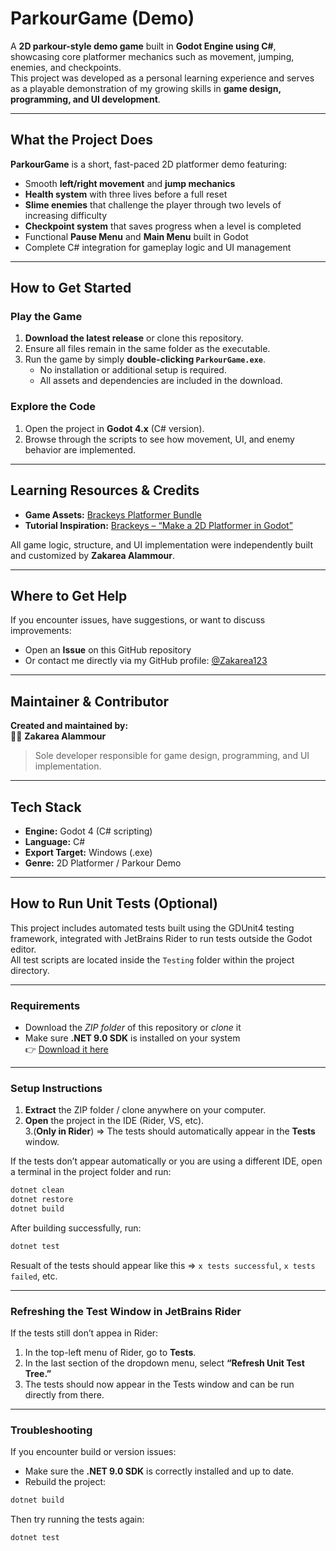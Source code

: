 # ParkourGame (Demo)

A **2D parkour-style demo game** built in **Godot Engine using C#**, showcasing core platformer mechanics such as movement, jumping, enemies, and checkpoints.  
This project was developed as a personal learning experience and serves as a playable demonstration of my growing skills in **game design, programming, and UI development**.

---

## What the Project Does

**ParkourGame** is a short, fast-paced 2D platformer demo featuring:
- Smooth **left/right movement** and **jump mechanics**  
- **Health system** with three lives before a full reset  
- **Slime enemies** that challenge the player through two levels of increasing difficulty  
- **Checkpoint system** that saves progress when a level is completed  
- Functional **Pause Menu** and **Main Menu** built in Godot  
- Complete C# integration for gameplay logic and UI management  

---

## How to Get Started

### Play the Game
1. **Download the latest release** or clone this repository.  
2. Ensure all files remain in the same folder as the executable.  
3. Run the game by simply **double-clicking `ParkourGame.exe`**.  
   - No installation or additional setup is required.  
   - All assets and dependencies are included in the download.  

### Explore the Code
1. Open the project in **Godot 4.x** (C# version).  
2. Browse through the scripts to see how movement, UI, and enemy behavior are implemented.

---

## Learning Resources & Credits

- **Game Assets:** [Brackeys Platformer Bundle](https://brackeysgames.itch.io/brackeys-platformer-bundle)  
- **Tutorial Inspiration:** [Brackeys – “Make a 2D Platformer in Godot”](https://www.youtube.com/watch?v=LOhfqjmasi0&t=3886s)  

All game logic, structure, and UI implementation were independently built and customized by **Zakarea Alammour**.

---

## Where to Get Help

If you encounter issues, have suggestions, or want to discuss improvements:
- Open an **Issue** on this GitHub repository  
- Or contact me directly via my GitHub profile: [@Zakarea123](https://github.com/)

---

## Maintainer & Contributor

**Created and maintained by:**  
🧑‍💻 **Zakarea Alammour**  
> Sole developer responsible for game design, programming, and UI implementation.

---

## Tech Stack

- **Engine:** Godot 4 (C# scripting)  
- **Language:** C#  
- **Export Target:** Windows (.exe)  
- **Genre:** 2D Platformer / Parkour Demo

---

## How to Run Unit Tests (Optional)

This project includes automated tests built using the GDUnit4 testing framework, integrated with JetBrains Rider to run tests outside the Godot editor.  
All test scripts are located inside the `Testing` folder within the project directory.

---

### Requirements

- Download the *ZIP folder* of this repository or *clone* it  
- Make sure **.NET 9.0 SDK** is installed on your system  
  👉 [Download it here](https://dotnet.microsoft.com/en-us/download)

---

### Setup Instructions

1. **Extract** the ZIP folder / clone anywhere on your computer.  
2. **Open** the project in the IDE (Rider, VS, etc).  
3.(**Only in Rider**) => The tests should automatically appear in the **Tests** window.  

If the tests don’t appear automatically or you are using a different IDE, open a terminal in the project folder and run:

```bash
dotnet clean
dotnet restore
dotnet build
```

After building successfully, run:

```bash
dotnet test
```
Resualt of the tests should appear like this =>
`x tests successful`, `x tests failed`, etc.

---

### Refreshing the Test Window in JetBrains Rider

If the tests still don’t appea in Rider:

1. In the top-left menu of Rider, go to **Tests**.  
2. In the last section of the dropdown menu, select **“Refresh Unit Test Tree.”**  
3. The tests should now appear in the Tests window and can be run directly from there.

---

### Troubleshooting

If you encounter build or version issues:

- Make sure the **.NET 9.0 SDK** is correctly installed and up to date.  
- Rebuild the project:

```bash
dotnet build
```

Then try running the tests again:

```bash
dotnet test
```
